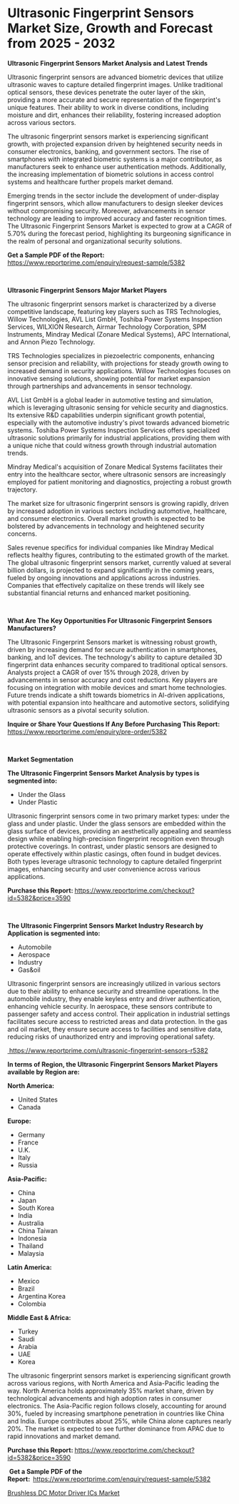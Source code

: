 <p><h1>Ultrasonic Fingerprint Sensors Market Size, Growth and Forecast from 2025 - 2032</h1></p><p><strong>Ultrasonic Fingerprint Sensors Market Analysis and Latest Trends</strong></p>
<p><p>Ultrasonic fingerprint sensors are advanced biometric devices that utilize ultrasonic waves to capture detailed fingerprint images. Unlike traditional optical sensors, these devices penetrate the outer layer of the skin, providing a more accurate and secure representation of the fingerprint's unique features. Their ability to work in diverse conditions, including moisture and dirt, enhances their reliability, fostering increased adoption across various sectors.</p><p>The ultrasonic fingerprint sensors market is experiencing significant growth, with projected expansion driven by heightened security needs in consumer electronics, banking, and government sectors. The rise of smartphones with integrated biometric systems is a major contributor, as manufacturers seek to enhance user authentication methods. Additionally, the increasing implementation of biometric solutions in access control systems and healthcare further propels market demand.</p><p>Emerging trends in the sector include the development of under-display fingerprint sensors, which allow manufacturers to design sleeker devices without compromising security. Moreover, advancements in sensor technology are leading to improved accuracy and faster recognition times. The Ultrasonic Fingerprint Sensors Market is expected to grow at a CAGR of 5.70% during the forecast period, highlighting its burgeoning significance in the realm of personal and organizational security solutions.</p></p>
<p><strong>Get a Sample PDF of the Report:&nbsp;</strong> <a href="https://www.reportprime.com/enquiry/request-sample/5382?utm_campaign=2485&utm_medium=2&utm_source=Github&utm_content=ia&utm_term=19032025&utm_id=ultrasonic-fingerprint-sensors">https://www.reportprime.com/enquiry/request-sample/5382</a></p>
<p>&nbsp;</p>
<p><strong>Ultrasonic Fingerprint Sensors Major Market Players</strong></p>
<p><p>The ultrasonic fingerprint sensors market is characterized by a diverse competitive landscape, featuring key players such as TRS Technologies, Willow Technologies, AVL List GmbH, Toshiba Power Systems Inspection Services, WILXION Research, Airmar Technology Corporation, SPM Instruments, Mindray Medical (Zonare Medical Systems), APC International, and Annon Piezo Technology. </p><p>TRS Technologies specializes in piezoelectric components, enhancing sensor precision and reliability, with projections for steady growth owing to increased demand in security applications. Willow Technologies focuses on innovative sensing solutions, showing potential for market expansion through partnerships and advancements in sensor technology.</p><p>AVL List GmbH is a global leader in automotive testing and simulation, which is leveraging ultrasonic sensing for vehicle security and diagnostics. Its extensive R&D capabilities underpin significant growth potential, especially with the automotive industry's pivot towards advanced biometric systems. Toshiba Power Systems Inspection Services offers specialized ultrasonic solutions primarily for industrial applications, providing them with a unique niche that could witness growth through industrial automation trends.</p><p>Mindray Medical's acquisition of Zonare Medical Systems facilitates their entry into the healthcare sector, where ultrasonic sensors are increasingly employed for patient monitoring and diagnostics, projecting a robust growth trajectory.</p><p>The market size for ultrasonic fingerprint sensors is growing rapidly, driven by increased adoption in various sectors including automotive, healthcare, and consumer electronics. Overall market growth is expected to be bolstered by advancements in technology and heightened security concerns.</p><p>Sales revenue specifics for individual companies like Mindray Medical reflects healthy figures, contributing to the estimated growth of the market. The global ultrasonic fingerprint sensors market, currently valued at several billion dollars, is projected to expand significantly in the coming years, fueled by ongoing innovations and applications across industries. Companies that effectively capitalize on these trends will likely see substantial financial returns and enhanced market positioning.</p></p>
<p>&nbsp;</p>
<p><strong>What Are The Key Opportunities For Ultrasonic Fingerprint Sensors Manufacturers?</strong></p>
<p><p>The Ultrasonic Fingerprint Sensors market is witnessing robust growth, driven by increasing demand for secure authentication in smartphones, banking, and IoT devices. The technology's ability to capture detailed 3D fingerprint data enhances security compared to traditional optical sensors. Analysts project a CAGR of over 15% through 2028, driven by advancements in sensor accuracy and cost reductions. Key players are focusing on integration with mobile devices and smart home technologies. Future trends indicate a shift towards biometrics in AI-driven applications, with potential expansion into healthcare and automotive sectors, solidifying ultrasonic sensors as a pivotal security solution.</p></p>
<p><strong>Inquire or Share Your Questions If Any Before Purchasing This Report:</strong> <a href="https://www.reportprime.com/enquiry/pre-order/5382?utm_campaign=2485&utm_medium=2&utm_source=Github&utm_content=ia&utm_term=19032025&utm_id=ultrasonic-fingerprint-sensors">https://www.reportprime.com/enquiry/pre-order/5382</a></p>
<p>&nbsp;</p>
<p><strong>Market Segmentation</strong></p>
<p><strong>The Ultrasonic Fingerprint Sensors Market Analysis by types is segmented into:</strong></p>
<p><ul><li>Under the Glass</li><li>Under Plastic</li></ul></p>
<p><p>Ultrasonic fingerprint sensors come in two primary market types: under the glass and under plastic. Under the glass sensors are embedded within the glass surface of devices, providing an aesthetically appealing and seamless design while enabling high-precision fingerprint recognition even through protective coverings. In contrast, under plastic sensors are designed to operate effectively within plastic casings, often found in budget devices. Both types leverage ultrasonic technology to capture detailed fingerprint images, enhancing security and user convenience across various applications.</p></p>
<p><strong>Purchase this Report:&nbsp;</strong><a href="https://www.reportprime.com/checkout?id=5382&price=3590&utm_campaign=2485&utm_medium=2&utm_source=Github&utm_content=ia&utm_term=19032025&utm_id=ultrasonic-fingerprint-sensors">https://www.reportprime.com/checkout?id=5382&price=3590</a></p>
<p>&nbsp;</p>
<p><strong>The Ultrasonic Fingerprint Sensors Market Industry Research by Application is segmented into:</strong></p>
<p><ul><li>Automobile</li><li>Aerospace</li><li>Industry</li><li>Gas&oil</li></ul></p>
<p><p>Ultrasonic fingerprint sensors are increasingly utilized in various sectors due to their ability to enhance security and streamline operations. In the automobile industry, they enable keyless entry and driver authentication, enhancing vehicle security. In aerospace, these sensors contribute to passenger safety and access control. Their application in industrial settings facilitates secure access to restricted areas and data protection. In the gas and oil market, they ensure secure access to facilities and sensitive data, reducing risks of unauthorized entry and improving operational safety.</p></p>
<p><a href="https://www.reportprime.com/ultrasonic-fingerprint-sensors-r5382?utm_campaign=2485&utm_medium=2&utm_source=Github&utm_content=ia&utm_term=19032025&utm_id=ultrasonic-fingerprint-sensors">&nbsp;https://www.reportprime.com/ultrasonic-fingerprint-sensors-r5382</a></p>
<p><strong>In terms of Region, the Ultrasonic Fingerprint Sensors Market Players available by Region are:</strong></p>
<p>
    <p> <strong> North America: </strong>
        <ul>
            <li>United States</li>
            <li>Canada</li>
        </ul>
        </p> 
    <p> <strong> Europe: </strong>
        <ul>
            <li>Germany</li>
            <li>France</li>
            <li>U.K.</li>
            <li>Italy</li>
            <li>Russia</li>
        </ul>
        </p> 
    <p> <strong> Asia-Pacific: </strong>
        <ul>
            <li>China</li>
            <li>Japan</li>
            <li>South Korea</li>
            <li>India</li>
            <li>Australia</li>
            <li>China Taiwan</li>
            <li>Indonesia</li>
            <li>Thailand</li>
            <li>Malaysia</li>
        </ul>
        </p> 
    <p> <strong> Latin America: </strong>
        <ul>
            <li>Mexico</li>
            <li>Brazil</li>
            <li>Argentina Korea</li>
            <li>Colombia</li>
        </ul>
        </p> 
    <p> <strong> Middle East & Africa: </strong>
        <ul>
            <li>Turkey</li>
            <li>Saudi</li>
            <li>Arabia</li>
            <li>UAE</li>
            <li>Korea</li>
        </ul>
    </p>
    </p>
<p><p>The ultrasonic fingerprint sensors market is experiencing significant growth across various regions, with North America and Asia-Pacific leading the way. North America holds approximately 35% market share, driven by technological advancements and high adoption rates in consumer electronics. The Asia-Pacific region follows closely, accounting for around 30%, fueled by increasing smartphone penetration in countries like China and India. Europe contributes about 25%, while China alone captures nearly 20%. The market is expected to see further dominance from APAC due to rapid innovations and market demand.</p></p>
<p><strong>Purchase this Report: </strong><a href="https://www.reportprime.com/checkout?id=5382&price=3590&utm_campaign=2485&utm_medium=2&utm_source=Github&utm_content=ia&utm_term=19032025&utm_id=ultrasonic-fingerprint-sensors">https://www.reportprime.com/checkout?id=5382&price=3590</a></p>
<p>&nbsp;<strong>Get a Sample PDF of the Report:&nbsp;&nbsp;</strong><a href="https://www.reportprime.com/enquiry/request-sample/5382?utm_campaign=2485&utm_medium=2&utm_source=Github&utm_content=ia&utm_term=19032025&utm_id=ultrasonic-fingerprint-sensors">https://www.reportprime.com/enquiry/request-sample/5382</a></p>
<p><strong></strong></p>
<p><p><a href="https://github.com/kathiestrine5ty/Market-Research-Report-List-1/blob/main/brushless-dc-motor-driver-ics-market.md?utm_campaign=2485&utm_medium=2&utm_source=Github&utm_content=ia&utm_term=19032025&utm_id=ultrasonic-fingerprint-sensors">Brushless DC Motor Driver ICs Market</a></p></p>
